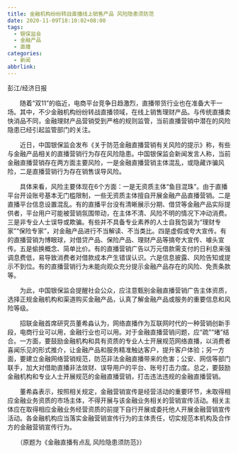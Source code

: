 ```yaml
---
title: 金融机构纷纷转战直播线上销售产品 风险隐患须防范
date: 2020-11-09T18:10:02+08:00
tags:
  - 银保监会
  - 金融产品
  - 直播
categories:
  - 新闻
abbrlink:
---
```


彭江/经济日报

　　随着“双11”的临近，电商平台竞争日趋激烈，直播带货行业也在准备大干一场。其中，不少金融机构纷纷转战直播领域，在线上销售理财产品。与传统直播卖快消品不同，金融理财产品营销受到严格的规则监管，当前直播营销中潜在的风险隐患已经引起监管部门的关注。

　　近日，中国银保监会发布《关于防范金融直播营销有关风险的提示》称，有些与金融产品相关的直播营销行为存在风险隐患。中国银保监会新闻发言人称，当前金融直播营销存在两方面主要风险，一是金融直播营销主体混乱，或隐藏诈骗风险，二是直播营销行为存在销售误导风险。

　　具体来看，风险主要体现在6个方面：一是无资质主体“鱼目混珠”。由于直播平台开设账号基本无门槛限制，一些无资质主体擅自开展金融产品直播营销。二是直播平台信息设置混乱。有的直播平台没有清晰展示分期、借贷等金融产品实际提供者，平台用户可能被营销氛围带动，在主体不清、风险不明的情况下冲动消费。三是非专业人士误导或欺骗。有些并不具备专业素养的人士自我包装为“理财专家”“保险专家”，对金融产品进行不当解读、不当类比。四是虚假或夸大宣传。有的直播营销为博眼球，对借贷产品、保险产品、理财产品等搞夸大宣传、噱头宣传。五是偷换概念、简单比价。有的直播营销广告以万元借款需支付的日利息来强调息费低，易导致消费者对借款成本产生错误认识。六是信息披露、风险告知或提示不到位。有的直播营销行为未能向观众充分提示金融产品存在的风险、免责条款等。

　　为此，中国银保监会提醒社会公众，应注意甄别金融直播营销广告主体资质，选择正规金融机构和渠道购买金融产品，认真了解金融产品或服务的重要信息和风险等级。

　　招联金融首席研究员董希淼认为，网络直播作为互联网时代的一种营销创新手段，电商行业可以用，金融行业也可以用。对于金融直播营销问题，应“疏”“堵”结合。一方面，要鼓励金融机构和具有资质的专业人士开展规范网络直播，以消费者喜闻乐见的形式推介，让金融产品和服务精准触达客户，提升客户体验；另一方面，要建立金融网络营销规范，防范非法金融直播带来的危害；公安、网信等部门联手，加大对借助直播非法敛财、误导用户的平台、账号打击力度。总之，要鼓励金融机构和专业人士开展规范的金融直播营销，打击违法违规的金融直播营销。

　　董希淼表示，按照相关规定，金融营销宣传是经营活动的重要环节，未取得相应金融业务资质的市场主体，不得开展与该金融业务相关的营销宣传活动。相关主体应在取得相应金融业务经营资质的前提下自行开展或委托他人开展金融营销宣传活动。各金融机构应当落实金融营销宣传行为的主体责任，切实规范本机构及合作方的金融营销宣传行为。

　　（原题为《金融直播有点乱 风险隐患须防范》）